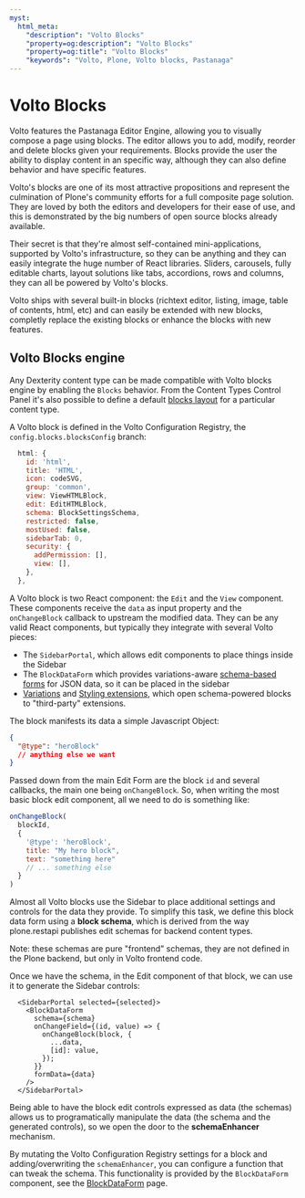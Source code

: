 ```yaml
---
myst:
  html_meta:
    "description": "Volto Blocks"
    "property=og:description": "Volto Blocks"
    "property=og:title": "Volto Blocks"
    "keywords": "Volto, Plone, Volto blocks, Pastanaga"
---
```


# Volto Blocks

Volto features the Pastanaga Editor Engine, allowing you to visually compose
a page using blocks. The editor allows you to add, modify, reorder and delete
blocks given your requirements. Blocks provide the user the ability to display
content in an specific way, although they can also define behavior and have
specific features.

Volto's blocks are one of its most attractive propositions and represent the
culmination of Plone's community efforts for a full composite page solution.
They are loved by both the editors and developers for their ease of use, and
this is demonstrated by the big numbers of open source blocks already
available.

Their secret is that they're almost self-contained mini-applications, supported
by Volto's infrastructure, so they can be anything and they can easily
integrate the huge number of React libraries. Sliders, carousels, fully
editable charts, layout solutions like tabs, accordions, rows and columns, they
can all be powered by Volto's blocks.

Volto ships with several built-in blocks (richtext editor, listing, image,
table of contents, html, etc) and can easily be extended with new blocks,
completly replace the existing blocks or enhance the blocks with new
features.

## Volto Blocks engine

Any Dexterity content type can be made compatible with Volto blocks engine by
enabling the `Blocks` behavior. From the Content Types Control Panel it's also
possible to define a default [blocks layout](../addons/blockslayout.md) for
a particular content type.

A Volto block is defined in the Volto Configuration Registry, the
`config.blocks.blocksConfig` branch:

```js
  html: {
    id: 'html',
    title: 'HTML',
    icon: codeSVG,
    group: 'common',
    view: ViewHTMLBlock,
    edit: EditHTMLBlock,
    schema: BlockSettingsSchema,
    restricted: false,
    mostUsed: false,
    sidebarTab: 0,
    security: {
      addPermission: [],
      view: [],
    },
  },
```


A Volto block is two React component: the `Edit` and the `View` component.
These components receive the `data` as input property and the `onChangeBlock`
callback to upstream the modified data. They can be any valid React components,
but typically they integrate with several Volto pieces:

- The `SidebarPortal`, which allows edit components to place things inside the
  Sidebar
- The `BlockDataForm` which provides variations-aware [schema-based forms](../addons/blockdataform)
  for JSON data, so it can be placed in the sidebar
- [Variations](../addons/block-extensions) and [Styling
  extensions](../addons/block-styling), which open schema-powered blocks to
  "third-party" extensions.

The block manifests its data a simple Javascript Object:

```json
{
  "@type": "heroBlock"
  // anything else we want
}
```

Passed down from the main Edit Form are the block `id` and several callbacks,
the main one being `onChangeBlock`. So, when writing the most basic block edit
component, all we need to do is something like:

```js
onChangeBlock(
  blockId,
  {
    '@type': 'heroBlock',
    title: "My hero block",
    text: "something here"
    // ... something else
  }
)
```

Almost all Volto blocks use the Sidebar to place additional settings and
controls for the data they provide. To simplify this task, we define this block
data form using a **block schema**, which is derived from the way plone.restapi
publishes edit schemas for backend content types.

Note: these schemas are pure "frontend" schemas, they are not defined in the
Plone backend, but only in Volto frontend code.

Once we have the schema, in the Edit component of that block, we can use it to
generate the Sidebar controls:

```
  <SidebarPortal selected={selected}>
    <BlockDataForm
      schema={schema}
      onChangeField={(id, value) => {
        onChangeBlock(block, {
          ...data,
          [id]: value,
        });
      }}
      formData={data}
    />
  </SidebarPortal>
```

Being able to have the block edit controls expressed as data (the schemas)
allows us to programatically manipulate the data (the schema and the generated
controls), so we open the door to the **schemaEnhancer** mechanism.

By mutating the Volto Configuration Registry settings for a block and
adding/overwriting the `schemaEnhancer`, you can configure a function that can
tweak the schema. This functionality is provided by the `BlockDataForm`
component, see the [BlockDataForm](../addons/blockdataform) page.
